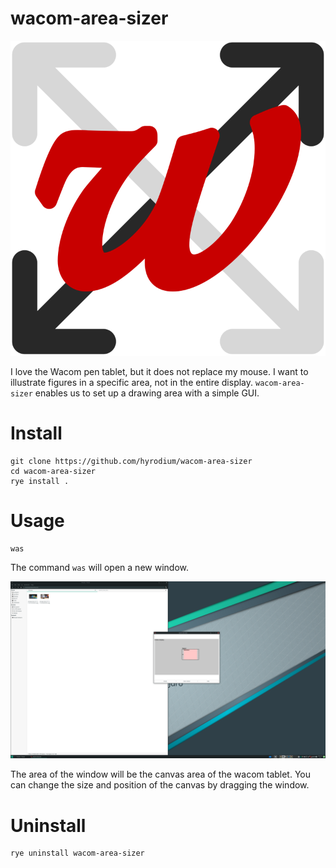 # wacom-area-sizer

![](src/wacom_area_sizer/icon.svg)

I love the Wacom pen tablet, but it does not replace my mouse.
I want to illustrate figures in a specific area, not in the entire display.
`wacom-area-sizer` enables us to set up a drawing area with a simple GUI.

# Install

```
git clone https://github.com/hyrodium/wacom-area-sizer
cd wacom-area-sizer
rye install .
```

# Usage

```
was
```

The command `was` will open a new window.

![](screenshot.png)

The area of the window will be the canvas area of the wacom tablet.
You can change the size and position of the canvas by dragging the window.

# Uninstall

```
rye uninstall wacom-area-sizer
```
